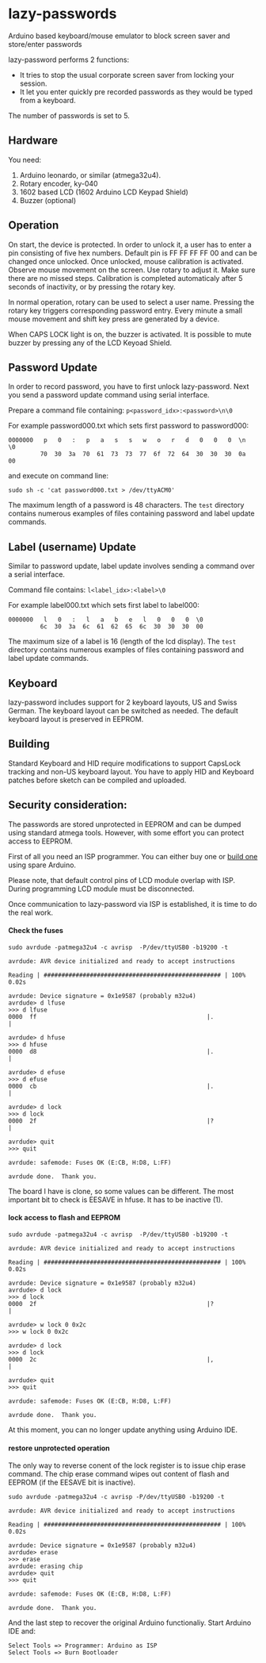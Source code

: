 # lazy-passwords
Arduino based keyboard/mouse emulator to block screen saver and store/enter passwords

lazy-password performs 2 functions:
* It tries to stop the usual corporate screen saver from locking your session.
* It let you enter quickly pre recorded passwords as they would be typed from a keyboard.

The number of passwords is set to 5.

## Hardware
You need:
1. Arduino leonardo, or similar (atmega32u4).
2. Rotary encoder, ky-040
3. 1602 based LCD (1602 Arduino LCD Keypad Shield)
4. Buzzer (optional)

## Operation
On start, the device is protected. In order to unlock it, a user has to enter a pin consisting 
of five hex numbers. Default pin is FF FF FF FF 00 and can be changed once unlocked.
Once unlocked, mouse calibration is activated. Observe mouse movement on the screen.
Use rotary to adjust it. Make sure there are no missed steps. Calibration is completed automaticaly
after 5 seconds of inactivity, or by pressing the rotary key.

In normal operation, rotary can be used to select a user name. Pressing the rotary key
triggers corresponding password entry.
Every minute a small mouse movement and shift key press are generated by a device.

When CAPS LOCK light is on, the buzzer is activated. It is possible to mute buzzer by pressing any of
the LCD Keyoad Shield.

## Password Update
In order to record password, you have to first unlock lazy-password.
Next you send a password update command using serial interface.

Prepare a command file containing: ```p<password_idx>:<password>\n\0```
         
For example password000.txt which sets first password to password000:

```
0000000   p   0   :   p   a   s   s   w   o   r   d   0   0   0  \n  \0
         70  30  3a  70  61  73  73  77  6f  72  64  30  30  30  0a  00
```
and execute on command line:

```
sudo sh -c 'cat password000.txt > /dev/ttyACM0'
```
The maximum length of a password is 48 characters.
The ```test``` directory contains numerous examples of files containing password and label update commands.


## Label (username) Update
Similar to password update, label update involves sending a command over a serial interface.

Command file contains: ```l<label_idx>:<label>\0```

For example label000.txt which sets first label to label000:

```
0000000   l   0   :   l   a   b   e   l   0   0   0  \0
         6c  30  3a  6c  61  62  65  6c  30  30  30  00
```
The maximum size of a label is 16 (length of the lcd display).
The ```test``` directory contains numerous examples of files containing password and label update commands.


## Keyboard
lazy-password includes support for 2 keyboard layouts, US and Swiss German. The keyboard layout can
be switched as needed. The default keyboard layout is preserved in EEPROM.

## Building
Standard Keyboard and HID require modifications to support CapsLock tracking and non-US keyboard layout.
You have to apply HID and Keyboard patches before sketch can be compiled and uploaded.

## Security consideration:
The passwords are stored unprotected in EEPROM and can be dumped using standard atmega tools.
However, with some effort you can protect access to EEPROM.

First of all you need an ISP programmer. You can either buy one or [build one](https://www.arduino.cc/en/Tutorial/ArduinoISP) using spare Arduino.

Please note, that default control pins of LCD module overlap with ISP. During programming LCD module must be disconnected.

Once communication to lazy-password via ISP is established, it is time to do the real work.

#### Check the fuses
```
sudo avrdude -patmega32u4 -c avrisp  -P/dev/ttyUSB0 -b19200 -t

avrdude: AVR device initialized and ready to accept instructions

Reading | ################################################## | 100% 0.02s

avrdude: Device signature = 0x1e9587 (probably m32u4)
avrdude> d lfuse
>>> d lfuse 
0000  ff                                                |.               |

avrdude> d hfuse
>>> d hfuse 
0000  d8                                                |.               |

avrdude> d efuse
>>> d efuse 
0000  cb                                                |.               |

avrdude> d lock
>>> d lock 
0000  2f                                                |?               |

avrdude> quit
>>> quit 

avrdude: safemode: Fuses OK (E:CB, H:D8, L:FF)

avrdude done.  Thank you.
```
The board I have is clone, so some values can be different. The most important bit to check is EESAVE in hfuse. It has to be inactive (1). 


#### lock access to flash and EEPROM

```
sudo avrdude -patmega32u4 -c avrisp  -P/dev/ttyUSB0 -b19200 -t

avrdude: AVR device initialized and ready to accept instructions

Reading | ################################################## | 100% 0.02s

avrdude: Device signature = 0x1e9587 (probably m32u4)
avrdude> d lock
>>> d lock 
0000  2f                                                |?               |

avrdude> w lock 0 0x2c
>>> w lock 0 0x2c 

avrdude> d lock   
>>> d lock 
0000  2c                                                |,               |

avrdude> quit
>>> quit 

avrdude: safemode: Fuses OK (E:CB, H:D8, L:FF)

avrdude done.  Thank you.
```

At this moment, you can no longer update anything using Arduino IDE.


#### restore unprotected operation
The only way to reverse conent of the lock register is to issue chip erase command. The chip erase command wipes out content of flash and EEPROM (if the EESAVE bit is inactive).

```
sudo avrdude -patmega32u4 -c avrisp -P/dev/ttyUSB0 -b19200 -t

avrdude: AVR device initialized and ready to accept instructions

Reading | ################################################## | 100% 0.02s

avrdude: Device signature = 0x1e9587 (probably m32u4)
avrdude> erase
>>> erase 
avrdude: erasing chip
avrdude> quit
>>> quit 

avrdude: safemode: Fuses OK (E:CB, H:D8, L:FF)

avrdude done.  Thank you.
```

And the last step to recover the original Arduino functionaliy. Start Arduino IDE and:
```
Select Tools => Programmer: Arduino as ISP
Select Tools => Burn Bootloader
```
